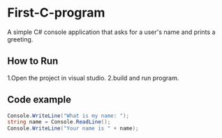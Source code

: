 # First-C-program
A simple C# console application that asks for a user's name and prints a greeting.

## How to Run
1.Open the project in visual studio.
2.build and run program.

## Code example
```c#
Console.WriteLine("What is my name: ");
string name = Console.ReadLine();
Console.WriteLine("Your name is " + name);
```
